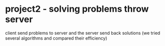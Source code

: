 # project2 - solving problems throw server

client send problems to server and the server send back solutions (we tried several algorithms and compared their efficiency)
